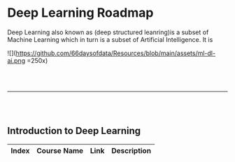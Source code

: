 # Deep Learning Roadmap

Deep Learning also known as (deep structured leanring)is a subset of Machine Learning which in turn is a subset of Artificial Intelligence.  It is 

![](https://github.com/66daysofdata/Resources/blob/main/assets/ml-dl-ai.png =250x)


<br><br>

---

<br><br>

## Introduction to Deep Learning

| Index | Course Name | Link | Description |
| ------ | -------------------- | ---- | ------------ |
